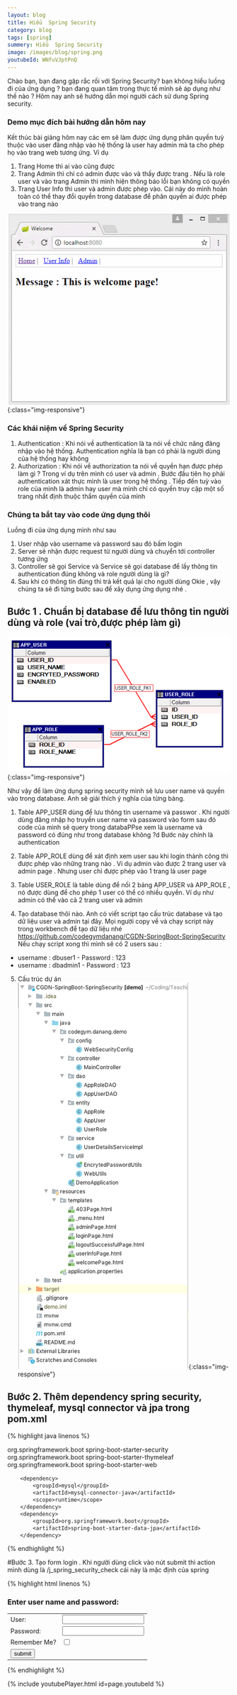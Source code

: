 ```yaml
---
layout: blog
title: Hiểu  Spring Security 
category: blog
tags: [spring]
summery: Hiểu  Spring Security 
image: /images/blog/spring.png
youtubeId: WNfuVJptPnQ
---
```

 
Chào bạn, bạn đang gặp rắc rối với Spring Security? bạn không hiểu luồng đi của ứng dụng ? 
bạn đang quan tâm trong thực tế mình sẽ áp dụng như thế nào ? Hôm nay anh sẽ hướng dẫn mọi người cách sử dung Spring security.

### Demo mục đích bài hướng dẫn hôm nay
Kết thúc bài giảng hôm nay các em sẽ làm được ứng dụng phân quyền tuỳ thuộc vào user đăng nhập vào hệ thống là user hay admin mà ta cho phép họ 
vào trang web tương ứng. Ví dụ  
1. Trang Home thì ai vào cũng được 
2. Trang Admin thì chỉ có admin được vào và thấy được trang . Nếu là role user và vào trang Admin thì mình hiện thông báo lỗi bạn không có quyền
3. Trang User Info thì user và admin được phép vào. Cái này do mình hoàn toàn có thể thay đổi quyền trong database để phân quyền ai được phép vào trang nào

![Demo Spring Secu ](/images/post/spring/springsecurity.gif){:class="img-responsive"}

### Các khái niệm về Spring Security
1. Authentication : Khi nói về authentication là ta nói về chức năng đăng nhập vào hệ thống. Authentication nghĩa là bạn có phải là người dùng của hệ thống hay không
2. Authorization  : Khi nói về authorization ta nói về quyền hạn được phép làm gì ? Trong ví dụ trên mình có user và admin . Bước đầu tiên họ phải authentication 
xát thực mình là user trong hệ thống . Tiếp đến tuỳ vào role của mình là admin hay user mà mình chỉ có quyền truy cập một số trang nhất định thuộc thẩm quyền của mình


### Chúng ta bắt tay vào code ứng dụng thôi
Luồng đi của ứng dụng mình như sau
1. User nhập vào username và password sau đó bấm login 
2. Server sẽ nhận được request từ người dùng và chuyển tới controller tương ứng
3. Controller sẽ gọi Service và Service sẽ gọi database để lấy thông tin authentication đúng không và role người dùng là gì?
4. Sau khi có thông tin đúng thì trả kết quả lại cho người dùng
Okie , vậy chúng ta sẽ đi từng bước sau để xây dụng ứng dụng nhé .

## Bước 1 . Chuẩn bị database để lưu thông tin người dùng và role (vai trò,được phép làm gì) 

![Database  ](/images/post/spring/security_db.png){:class="img-responsive"}

Như vậy để làm ứng dụng spring security mình sẽ lưu user name và quyền vào trong database. Anh sẽ giải thích ý nghĩa của từng bảng.

1. Table APP_USER  dùng để lưu thông tin username và passwor . Khi người dùng đăng nhập họ truyền user name và password vào form sau đó code của mình sẽ query
trong databaPPse xem là username và password có đúng như trong database không ?d Bước này chính là authentication
2. Table APP_ROLE dùng để xát định xem user sau khi login thành công thì được phép vào những trang nào . Ví dụ admin vào được 2 trang user và admin page . Nhưng
user chỉ được phép vào 1 trang là user page
3. Table USER_ROLE là table dùng để nối 2 bảng APP_USER và APP_ROLE , nó được dùng để cho phép 1 user có thể có nhiều quyền. Ví dụ như admin có thể vào cả 2 trang user và admin 

4. Tạo database thôi nào. Anh có viết script tạo cấu trúc database và tạo dữ liệu user và admin tại đây. Mọi người copy về và chạy script này trong workbench để tạo dữ liệu nhé
https://github.com/codegymdanang/CGDN-SpringBoot-SpringSecurity
Nếu chạy script xong thì mình sẽ có 2 users sau :
+ username : dbuser1  -  Password : 123
+ username : dbadmin1 -  Password : 123

5. Cấu trúc dự án
![Cấu trúc dự án](/images/post/spring/springsecuritystructure.png){:class="img-responsive"}

## Bước 2. Thêm dependency spring security, thymeleaf, mysql connector và jpa  trong pom.xml
{% highlight java linenos %}

<dependencies>
        <dependency>
            <groupId>org.springframework.boot</groupId>
            <artifactId>spring-boot-starter-security</artifactId>
        </dependency>
        <dependency>
            <groupId>org.springframework.boot</groupId>
            <artifactId>spring-boot-starter-thymeleaf</artifactId>
        </dependency>
        <dependency>
            <groupId>org.springframework.boot</groupId>
            <artifactId>spring-boot-starter-web</artifactId>
        </dependency>

        <dependency>
            <groupId>mysql</groupId>
            <artifactId>mysql-connector-java</artifactId>
            <scope>runtime</scope>
        </dependency>
        <dependency>
            <groupId>org.springframework.boot</groupId>
            <artifactId>spring-boot-starter-data-jpa</artifactId>
        </dependency>

{% endhighlight %}

#Bước 3. Tạo form login . 
Khi người dùng click vào nút submit thì action mình dùng là /j_spring_security_check cái này là mặc định của spring

{% highlight html  linenos %} 
<h3>Enter user name and password:</h3>
<form name='f' th:action="@{/j_spring_security_check}" method='POST'>
    <table>
        <tr>
            <td>User:</td>
            <td><input type='text' name='username' value=''></td>
        </tr>
        <tr>
            <td>Password:</td>
            <td><input type='password' name='password' /></td>
        </tr>
        <tr>
            <td>Remember Me?</td>
            <td><input type="checkbox" name="remember-me" /></td>
        </tr>
        <tr>
            <td><input name="submit" type="submit" value="submit" /></td>
        </tr>
    </table>
</form>
{% endhighlight %}




{% include youtubePlayer.html id=page.youtubeId %}
